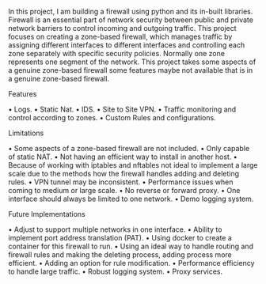 In this project, I am building a firewall using python and its in-built libraries. Firewall is an essential part of network security between public and private network barriers to control incoming and outgoing traffic. This project focuses on creating a zone-based firewall, 
which manages traffic by assigning different interfaces to different interfaces and controlling each zone separately with specific security policies. Normally one zone represents one segment of the network. This project takes some aspects of a genuine zone-based firewall 
some features maybe not available that is in a genuine zone-based firewall.

Features


• Logs.
• Static Nat. 
• IDS. 
• Site to Site VPN. 
• Traffic monitoring and control according to zones.
• Custom Rules and configurations.



Limitations 

• Some aspects of a zone-based firewall are not included. 
• Only capable of static NAT. 
• Not having an efficient way to install in another host. 
• Because of working with iptables and nftables not ideal to implement a large scale 
  due to the methods how the firewall handles adding and deleting rules. 
• VPN tunnel may be inconsistent. 
• Performance issues when coming to medium or large scale. 
• No reverse or forward proxy. 
• One interface should always be limited to one network. 
• Demo logging system. 

Future Implementations 

• Adjust to support multiple networks in one interface. 
• Ability to implement port address translation (PAT). 
• Using docker to create a container for this firewall to run. 
• Using an ideal way to handle routing and firewall rules and making the deleting 
  process, adding process more efficient. 
• Adding an option for rule modification. 
• Performance efficiency to handle large traffic. 
• Robust logging system. 
• Proxy services.
